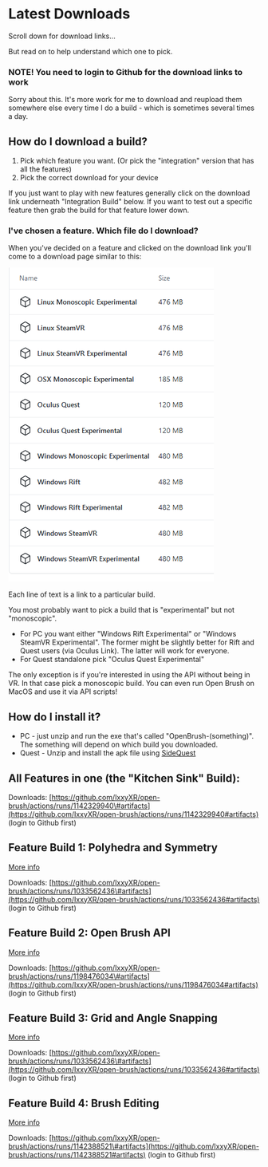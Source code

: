 # Latest Downloads

Scroll down for download links...

But read on to help understand which one to pick.

### NOTE! You need to login to Github for the download links to work

Sorry about this. It's more work for me to download and reupload them somewhere else every time I do a build - which is sometimes several times a day.

## How do I download a build?

1. Pick which feature you want. \(Or pick the "integration" version that has all the features\)
2. Pick the correct download for your device

If you just want to play with new features generally click on the download link underneath "Integration Build" below. If you want to test out a specific feature then grab the build for that feature lower down.

### I've chosen a feature. Which file do I download?

When you've decided on a feature and clicked on the download link you'll come to a download page similar to this:

![](../../.gitbook/assets/downloads.png)

Each line of text is a link to a particular build.

You most probably want to pick a build that is "experimental" but not "monoscopic".

* For PC you want either "Windows Rift Experimental" or "Windows SteamVR Experimental". The former might be slightly better for Rift and Quest users \(via Oculus Link\). The latter will work for everyone.
* For Quest standalone pick "Oculus Quest Experimental"

The only exception is if you're interested in using the API without being in VR. In that case pick a monoscopic build. You can even run Open Brush on MacOS and use it via API scripts!

## How do I install it?

* PC - just unzip and run the exe that's called "OpenBrush-\(something\)". The something will depend on which build you downloaded.
* Quest - Unzip and install the apk file using [SideQuest](https://sidequestvr.com/setup-howto) 

## All Features in one \(the "Kitchen Sink" Build\):

Downloads: [https://github.com/IxxyXR/open-brush/actions/runs/1142329940\#artifacts](https://github.com/IxxyXR/open-brush/actions/runs/1142329940#artifacts) \(login to Github first\)

## Feature Build 1: Polyhedra and Symmetry

[More info](polyhedra-and-symmetry.md)

Downloads: [https://github.com/IxxyXR/open-brush/actions/runs/1033562436\#artifacts](https://github.com/IxxyXR/open-brush/actions/runs/1033562436#artifacts) \(login to Github first\)

## Feature Build 2: Open Brush API

[More info](open-brush-api/)

Downloads: [https://github.com/IxxyXR/open-brush/actions/runs/1198476034\#artifacts](https://github.com/IxxyXR/open-brush/actions/runs/1198476034#artifacts) \(login to Github first\)

## Feature Build 3: Grid and Angle Snapping

[More info](grid-and-angle-snapping.md)

Downloads: [https://github.com/IxxyXR/open-brush/actions/runs/1033562436\#artifacts](https://github.com/IxxyXR/open-brush/actions/runs/1033562436#artifacts) \(login to Github first\)

## Feature Build 4: Brush Editing

[More info](brush-editing.md)

Downloads: [https://github.com/IxxyXR/open-brush/actions/runs/1142388521\#artifacts](https://github.com/IxxyXR/open-brush/actions/runs/1142388521#artifacts) \(login to Github first\)

